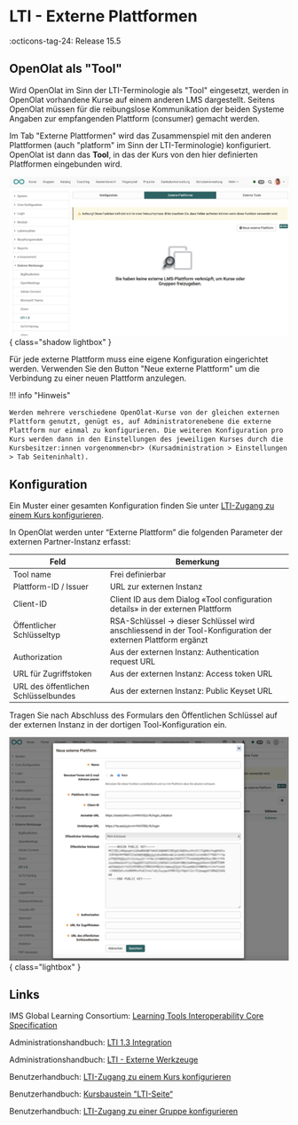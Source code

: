 # LTI - Externe Plattformen

:octicons-tag-24: Release 15.5


## OpenOlat als "Tool"

Wird OpenOlat im Sinn der LTI-Terminologie als "Tool" eingesetzt, werden in OpenOlat vorhandene Kurse auf einem anderen LMS dargestellt. Seitens OpenOlat müssen für die reibungslose Kommunikation der beiden Systeme Angaben zur empfangenden Plattform (consumer) gemacht werden. 

Im Tab "Externe Plattformen" wird das Zusammenspiel mit den anderen Plattformen (auch "platform" im Sinn der LTI-Terminologie) konfiguriert. OpenOlat ist dann das **Tool**, in das der Kurs von den hier definierten Platfformen eingebunden wird.

![LTI_admin_config_v1_de.png](assets/LTI_admin_platform_v1_de.png){ class="shadow lightbox" }

Für jede externe Plattform muss eine eigene Konfiguration eingerichtet werden. Verwenden Sie den Button "Neue externe Plattform" um die Verbindung zu einer neuen Plattform anzulegen.


!!! info "Hinweis"

    Werden mehrere verschiedene OpenOlat-Kurse von der gleichen externen Plattform genutzt, genügt es, auf Administratorenebene die externe Plattform nur einmal zu konfigurieren. Die weiteren Konfiguration pro Kurs werden dann in den Einstellungen des jeweiligen Kurses durch die Kursbesitzer:innen vorgenommen<br> (Kursadministration > Einstellungen > Tab Seiteninhalt).


## Konfiguration

Ein Muster einer gesamten Konfiguration finden Sie unter [LTI-Zugang zu einem Kurs konfigurieren](../../manual_user/learningresources/LTI_Share_courses.de.md).

In OpenOlat werden unter “Externe Plattform” die folgenden Parameter der externen Partner-Instanz erfasst:

| Feld					| Bemerkung |
| --------------------- | ---------------------------------------------- |
| Tool name				| Frei definierbar |
| Plattform-ID / Issuer	| URL zur externen Instanz |
| Client-ID				| Client ID aus dem Dialog «Tool configuration details» in der externen Plattform |
| Öffentlicher Schlüsseltyp | RSA-Schlüssel -> dieser Schlüssel wird anschliessend in der Tool-Konfiguration der externen Plattform ergänzt |
| Authorization	 		| Aus der externen Instanz: Authentication request URL |
| URL für Zugriffstoken	| Aus der externen Instanz: Access token URL |
| URL des öffentlichen Schlüsselbundes | Aus der externen Instanz: Public Keyset URL |


Tragen Sie nach Abschluss des Formulars den Öffentlichen Schlüssel auf der externen Instanz in der dortigen Tool-Konfiguration ein.

![LTI_admin_platform_config_v1_de.png](assets/LTI_admin_platform_config_v1_de.png){ class="lightbox" }

## Links

IMS Global Learning Consortium: [Learning Tools Interoperability Core Specification](http://www.imsglobal.org/spec/lti/v1p3/)

Administrationshandbuch: [LTI 1.3 Integration](http://docs.openolat.org/de/manual_admin/administration/LTI_Integrations/)

Administrationshandbuch: [LTI - Externe Werkzeuge](http://docs.openolat.org/de/manual_admin/administration/LTI_External_tools/)

Benutzerhandbuch: [LTI-Zugang zu einem Kurs konfigurieren](https://docs.openolat.org/de/manual_user/learningresources/LTI_Share_courses/?h=lti)

Benutzerhandbuch: [Kursbaustein "LTI-Seite“](http://docs.openolat.org/de/manual_user/learningresources/Course_Element_LTI_Page/)

Benutzerhandbuch: [LTI-Zugang zu einer Gruppe konfigurieren](https://docs.openolat.org/de/manual_user/groups/LTI_Share_groups/)
